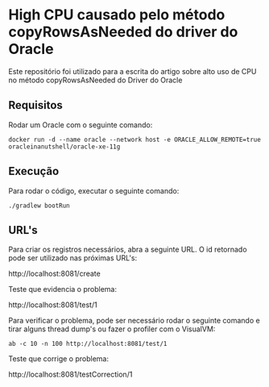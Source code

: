 # High CPU causado pelo método copyRowsAsNeeded do driver do Oracle
Este repositório foi utilizado para a escrita do artigo sobre alto uso de CPU no método copyRowsAsNeeded do Driver do Oracle

## Requisitos
Rodar um Oracle com o seguinte comando:
```
docker run -d --name oracle --network host -e ORACLE_ALLOW_REMOTE=true oracleinanutshell/oracle-xe-11g
```

## Execução
Para rodar o código, executar o seguinte comando:
```
./gradlew bootRun
```

## URL's
Para criar os registros necessários, abra a seguinte URL. O id retornado pode ser utilizado nas próximas URL's:

http://localhost:8081/create

Teste que evidencia o problema:

http://localhost:8081/test/1

Para verificar o problema, pode ser necessário rodar o seguinte comando e tirar alguns thread dump's ou fazer o profiler com o VisualVM:
```
ab -c 10 -n 100 http://localhost:8081/test/1
```

Teste que corrige o problema:

http://localhost:8081/testCorrection/1

